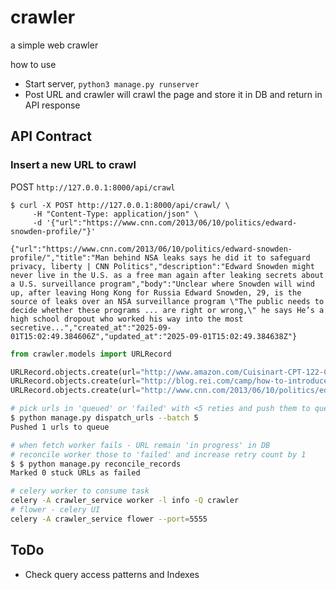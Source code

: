 # crawler
a simple web crawler

how to use
- Start server, `python3 manage.py runserver`
- Post URL and crawler will crawl the page and store it in DB and return in API response


## API Contract

### Insert a new URL to crawl
POST `http://127.0.0.1:8000/api/crawl`
```curl
$ curl -X POST http://127.0.0.1:8000/api/crawl/ \
     -H "Content-Type: application/json" \
     -d '{"url":"https://www.cnn.com/2013/06/10/politics/edward-snowden-profile/"}'

{"url":"https://www.cnn.com/2013/06/10/politics/edward-snowden-profile/","title":"Man behind NSA leaks says he did it to safeguard privacy, liberty | CNN Politics","description":"Edward Snowden might never live in the U.S. as a free man again after leaking secrets about a U.S. surveillance program","body":"Unclear where Snowden will wind up, after leaving Hong Kong for Russia Edward Snowden, 29, is the source of leaks over an NSA surveillance program \"The public needs to decide whether these programs ... are right or wrong,\" he says He’s a high school dropout who worked his way into the most secretive...","created_at":"2025-09-01T15:02:49.384606Z","updated_at":"2025-09-01T15:02:49.384638Z"}
```

```python
from crawler.models import URLRecord

URLRecord.objects.create(url="http://www.amazon.com/Cuisinart-CPT-122-Compact-2-Slice-Toaster/dp/B009GQ034C/")
URLRecord.objects.create(url="http://blog.rei.com/camp/how-to-introduce-your-indoorsy-friend-to-the-outdoors/")
URLRecord.objects.create(url="http://www.cnn.com/2013/06/10/politics/edward-snowden-profile/")
```

```bash
# pick urls in 'queued' or 'failed' with <5 reties and push them to queue
$ python manage.py dispatch_urls --batch 5
Pushed 1 urls to queue

# when fetch worker fails - URL remain 'in progress' in DB
# reconcile worker those to 'failed' and increase retry count by 1
$ $ python manage.py reconcile_records
Marked 0 stuck URLs as failed

# celery worker to consume task
celery -A crawler_service worker -l info -Q crawler
# flower - celery UI
celery -A crawler_service flower --port=5555

```


## ToDo
- Check query access patterns and Indexes

